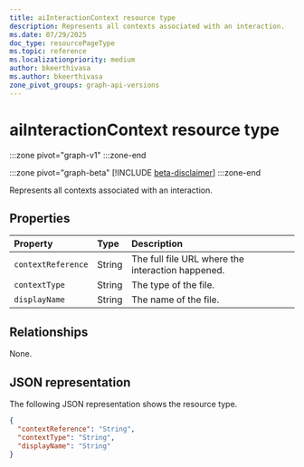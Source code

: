 ```yaml
---
title: aiInteractionContext resource type
description: Represents all contexts associated with an interaction.
ms.date: 07/29/2025
doc_type: resourcePageType
ms.topic: reference
ms.localizationpriority: medium
author: bkeerthivasa
ms.author: bkeerthivasa
zone_pivot_groups: graph-api-versions
---
```


# aiInteractionContext resource type

<!-- cSpell:ignore bkeerthivasa -->
:::zone pivot="graph-v1"
:::zone-end

:::zone pivot="graph-beta"
[!INCLUDE [beta-disclaimer](../../includes/beta-disclaimer.md)]
:::zone-end

Represents all contexts associated with an interaction.

## Properties

| Property           | Type   | Description                                       |
|:-------------------|:-------|:--------------------------------------------------|
| `contextReference` | String | The full file URL where the interaction happened. |
| `contextType`      | String | The type of the file.                             |
| `displayName`      | String | The name of the file.                             |

## Relationships

None.

## JSON representation

The following JSON representation shows the resource type.

```json
{
  "contextReference": "String",
  "contextType": "String",
  "displayName": "String"
}
```

